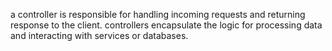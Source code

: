 a controller is responsible for handling incoming requests
and returning response to the client. controllers encapsulate
the logic for processing data and interacting with services or 
databases. 

